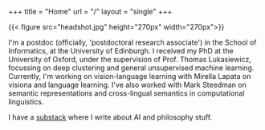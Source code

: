 +++
title = "Home"
url = "/"
layout = "single"
+++


{{< figure src="headshot.jpg" height="270px" width="270px">}}


I'm a postdoc (officially, 'postdoctoral research associate') in the School of Informatics, at the University of Edinburgh. I received my PhD at the University of Oxford, under the supervision of Prof. Thomas Lukasiewicz, focussing on deep clustering and general unsupervised machine learning. Currently, I'm working on vision-language learning with Mirella Lapata on visiona and language learning. I've also worked with Mark Steedman on semantic representations and cross-lingual semantics in computational linguistics.

I have a [substack](https://louismahon.substack.com/) where I write about AI and philosophy stuff.





